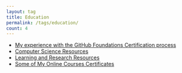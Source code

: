 ```yaml
---
layout: tag
title: Education
permalink: /tags/education/
count: 4
---
```


- [My experience with the GitHub Foundations Certification process](https://blog.jakelee.co.uk/review-of-github-foundations-certification/)
- [Computer Science Resources](https://itsmejayd.github.io/blog/resources%20directory/cs-resources/)
- [Learning and Research Resources](https://itsmejayd.github.io/blog/resources%20directory/learningandresearch-resources/)
- [Some of My Online Courses Certificates](https://samirpaulb.github.io/blog-jekyll/posts/some-of-my-online-courses-certificates/)
